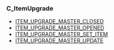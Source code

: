 ### C\_ItemUpgrade

* [ITEM\_UPGRADE\_MASTER\_CLOSED](https://wow.gamepedia.com/ITEM_UPGRADE_MASTER_CLOSED)
* [ITEM\_UPGRADE\_MASTER\_OPENED](https://wow.gamepedia.com/ITEM_UPGRADE_MASTER_OPENED)
* [ITEM\_UPGRADE\_MASTER\_SET\_ITEM](https://wow.gamepedia.com/ITEM_UPGRADE_MASTER_SET_ITEM)
* [ITEM\_UPGRADE\_MASTER\_UPDATE](https://wow.gamepedia.com/ITEM_UPGRADE_MASTER_UPDATE)



